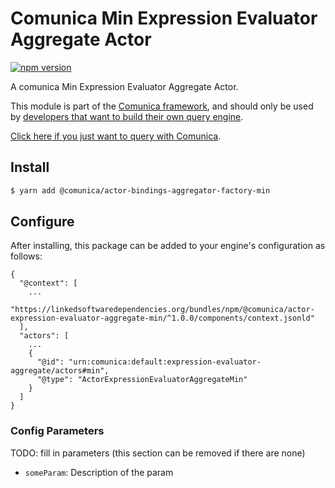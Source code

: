 # Comunica Min Expression Evaluator Aggregate Actor

[![npm version](https://badge.fury.io/js/%40comunica%2Factor-expression-evaluator-aggregate-min.svg)](https://www.npmjs.com/package/@comunica/actor-expression-evaluator-aggregate-min)

A comunica Min Expression Evaluator Aggregate Actor.

This module is part of the [Comunica framework](https://github.com/comunica/comunica),
and should only be used by [developers that want to build their own query engine](https://comunica.dev/docs/modify/).

[Click here if you just want to query with Comunica](https://comunica.dev/docs/query/).

## Install

```bash
$ yarn add @comunica/actor-bindings-aggregator-factory-min
```

## Configure

After installing, this package can be added to your engine's configuration as follows:
```text
{
  "@context": [
    ...
    "https://linkedsoftwaredependencies.org/bundles/npm/@comunica/actor-expression-evaluator-aggregate-min/^1.0.0/components/context.jsonld"  
  ],
  "actors": [
    ...
    {
      "@id": "urn:comunica:default:expression-evaluator-aggregate/actors#min",
      "@type": "ActorExpressionEvaluatorAggregateMin"
    }
  ]
}
```

### Config Parameters

TODO: fill in parameters (this section can be removed if there are none)

* `someParam`: Description of the param
